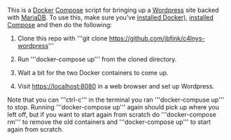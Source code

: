 This is a [Docker](http://docker.com) [Compose](https://docs.docker.com/compose/) script for bringing up a [Wordpress](http://wordpress.org) site backed with [MariaDB](https://mariadb.org/). To use this, make sure you've [installed Docker)](https://www.docker.com/products/docker), [installed Compose](https://docs.docker.com/compose/install/) and then do the following:

1) Clone this repo with '''git clone https://github.com/jbfink/c4lnys-wordpress'''

2) Run '''docker-compose up''' from the cloned directory.

3) Wait a bit for the two Docker containers to come up.

4) Visit [https://localhost:8080](https://localhost:8080) in a web browser and set up Wordpress.

Note that you can '''ctrl-c''' in the terminal you ran '''docker-compuse up''' to stop. Running '''docker-compose up''' again should pick up where you left off, but if you want to start again from scratch do '''docker-compose rm''' to remove the old containers and '''docker-compose up''' to start again from scratch.





